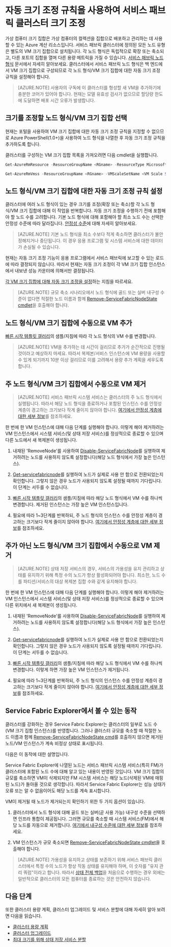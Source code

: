 <properties
   pageTitle="서비스 패브릭 클러스터 크기 조정 | Microsoft Azure"
   description="각 노드 형식/VM 크기 집합에 대한 자동 크기 조정 규칙을 설정하여 수요에 따라 서비스 패브릭 클러스터의 크기를 조정합니다. 서비스 패브릭 클러스터에 노드 추가 또는 제거"
   services="service-fabric"
   documentationCenter=".net"
   authors="ChackDan"
   manager="timlt"
   editor=""/>

<tags
   ms.service="service-fabric"
   ms.devlang="dotnet"
   ms.topic="article"
   ms.tgt_pltfrm="na"
   ms.workload="na"
   ms.date="09/09/2016"
   ms.author="chackdan"/>


# 자동 크기 조정 규칙을 사용하여 서비스 패브릭 클러스터 크기 조정

가상 컴퓨터 크기 집합은 가상 컴퓨터의 컬렉션을 집합으로 배포하고 관리하는 데 사용할 수 있는 Azure 계산 리소스입니다. 서비스 패브릭 클러스터에 정의된 모든 노드 유형은 별도의 VM 크기 집합으로 설치됩니다. 각 노드 형식은 독립적으로 확장 또는 축소되고, 다른 포트의 집합을 열며 다른 용량 메트릭을 가질 수 있습니다. [서비스 패브릭 노드 형식](service-fabric-cluster-nodetypes.md) 문서에서 자세히 알아보세요. 클러스터에서 서비스 패브릭 노드 형식은 백 엔드에서 VM 크기 집합으로 구성되므로 각 노드 형식/VM 크기 집합에 대한 자동 크기 조정 규칙을 설정해야 합니다.

>[AZURE.NOTE] 사용자의 구독에 이 클러스터를 형성할 새 VM을 추가하기에 충분한 코어가 있어야 합니다. 현재는 모델 유효성 검사가 없으므로 할당량 한도에 도달하면 배포 시간 오류가 발생합니다.

## 크기를 조정할 노드 형식/VM 크기 집합 선택

현재는 포털을 사용하여 VM 크기 집합에 대한 자동 크기 조정 규칙을 지정할 수 없으므로 Azure PowerShell(1.0+)을 사용하여 노드 형식을 나열한 후 자동 크기 조정 규칙을 추가하도록 합니다.

클러스터를 구성하는 VM 크기 집합 목록을 가져오려면 다음 cmdlet을 실행합니다.

```powershell
Get-AzureRmResource -ResourceGroupName <RGname> -ResourceType Microsoft.Compute/VirtualMachineScaleSets

Get-AzureRmVmss -ResourceGroupName <RGname> -VMScaleSetName <VM Scale Set name>
```

## 노드 형식/VM 크기 집합에 대한 자동 크기 조정 규칙 설정

클러스터에 여러 노드 형식이 있는 경우 크기를 조정(확장 또는 축소)할 각 노드 형식/VM 크기 집합에 대해 이 작업을 반복합니다. 자동 크기 조정을 수행하기 전에 포함해야 할 노드 수를 고려합니다. 기본 노드 형식에 대해 포함해야 할 최소 노드 수는 선택한 안정성 수준에 따라 달라집니다. [안정성 수준](service-fabric-cluster-capacity.md)에 대해 자세히 알아보세요.

>[AZURE.NOTE]  기본 노드 형식을 최소 수보다 적게 축소하면 클러스터가 불안정해지거나 중단됩니다. 이 경우 응용 프로그램 및 시스템 서비스에 대한 데이터가 손실될 수 있습니다.

현재는 자동 크기 조정 기능이 응용 프로그램에서 서비스 패브릭에 보고할 수 있는 로드에 따라 결정되지 않습니다. 따라서 현재는 자동 크기 조정이 각 VM 크기 집합 인스턴스에서 내보낸 성능 카운터에 의해서만 결정됩니다.

[각 VM 크기 집합에 대해 자동 크기 조정을 설정](../virtual-machine-scale-sets/virtual-machine-scale-sets-autoscale-overview.md)하는 지침을 따르세요.

>[AZURE.NOTE] 규모 축소 시나리오에서 노드 형식에 골드 또는 실버 내구성 수준이 없다면 적절한 노드 이름과 함께 [Remove-ServiceFabricNodeState cmdlet](https://msdn.microsoft.com/library/azure/mt125993.aspx)을 호출해야 합니다.

## 노드 형식/VM 크기 집합에 수동으로 VM 추가

[빠른 시작 템플릿 갤러리](https://github.com/Azure/azure-quickstart-templates/tree/master/201-vmss-scale-existing)의 샘플/지침에 따라 각 노드 형식의 VM 수를 변경합니다.

>[AZURE.NOTE] VM을 추가하는 데 시간이 걸리므로 추가가 순간적으로 진행될 것이라고 예상하지 마세요. 따라서 복제본/서비스 인스턴스에 VM 용량을 사용할 수 있게 되기까지 10분 이상 걸리므로 이를 고려해서 용량 추가 계획을 세우도록 합니다.

## 주 노드 형식/VM 크기 집합에서 수동으로 VM 제거

>[AZURE.NOTE] 서비스 패브릭 시스템 서비스는 클러스터의 주 노드 형식에서 실행됩니다. 따라서 해당 노드 형식을 종료하거나 포함된 인스턴스 수를 안정성 계층이 경고하는 크기보다 작게 줄이지 않아야 합니다. [여기에서 안정성 계층에 대한 세부 정보](service-fabric-cluster-capacity.md)를 참조하세요.

한 번에 한 VM 인스턴스에 대해 다음 단계를 실행해야 합니다. 이렇게 해야 제거하려는 VM 인스턴스에서 시스템 서비스(및 상태 저장 서비스)를 정상적으로 종료할 수 있으며 다른 노드에서 새 복제본이 생성됩니다.

1. 내재된 'RemoveNode'를 사용하여 [Disable-ServiceFabricNode](https://msdn.microsoft.com/library/mt125852.aspx)를 실행하여 제거하려는 노드를 사용하지 않도록 설정합니다(해당 노드 형식에서 가장 높은 인스턴스).

2. [Get-servicefabricnode](https://msdn.microsoft.com/library/mt125856.aspx)를 실행하여 노드가 실제로 사용 안 함으로 전환되었는지 확인합니다. 그렇지 않은 경우 노드가 사용되지 않도록 설정될 때까지 기다립니다. 이 단계는 서두를 수 없습니다.

2. [빠른 시작 템플릿 갤러리](https://github.com/Azure/azure-quickstart-templates/tree/master/201-vmss-scale-existing)의 샘플/지침에 따라 해당 노드 형식에서 VM 수를 하나씩 변경합니다. 제거된 인스턴스는 가장 높은 VM 인스턴스입니다.

3. 필요에 따라 1~3단계를 반복하되, 주 노드 형식의 인스턴스 수를 안정성 계층이 경고하는 크기보다 작게 줄이지 않아야 합니다. [여기에서 안정성 계층에 대한 세부 정보](service-fabric-cluster-capacity.md)를 참조하세요.

## 주가 아닌 노드 형식/VM 크기 집합에서 수동으로 VM 제거

>[AZURE.NOTE] 상태 저장 서비스의 경우, 서비스의 가용성을 유지 관리하고 상태를 유지하기 위해 특정 수의 노드가 항상 활성화되어야 합니다. 최소한, 노드 수를 파티션/서비스의 대상 복제본 집합 수와 같게 유지해야 합니다.

한 번에 한 VM 인스턴스에 대해 다음 단계를 실행해야 합니다. 이렇게 해야 제거하려는 VM 인스턴스에서 시스템 서비스(및 상태 저장 서비스)를 정상적으로 종료할 수 있으며 다른 위치에서 새 복제본이 생성됩니다.

1. 내재된 'RemoveNode'를 사용하여 [Disable-ServiceFabricNode](https://msdn.microsoft.com/library/mt125852.aspx)를 실행하여 제거하려는 노드를 사용하지 않도록 설정합니다(해당 노드 형식에서 가장 높은 인스턴스).

2. [Get-servicefabricnode](https://msdn.microsoft.com/library/mt125856.aspx)를 실행하여 노드가 실제로 사용 안 함으로 전환되었는지 확인합니다. 그렇지 않은 경우 노드가 사용되지 않도록 설정될 때까지 기다립니다. 이 단계는 서두를 수 없습니다.

2. [빠른 시작 템플릿 갤러리](https://github.com/Azure/azure-quickstart-templates/tree/master/201-vmss-scale-existing)의 샘플/지침에 따라 해당 노드 형식에서 VM 수를 하나씩 변경합니다. 이렇게 하면 가장 높은 VM 인스턴스가 제거됩니다.

3. 필요에 따라 1~3단계를 반복하되, 주 노드 형식의 인스턴스 수를 안정성 계층이 경고하는 크기보다 작게 줄이지 않아야 합니다. [여기에서 안정성 계층에 대한 세부 정보](service-fabric-cluster-capacity.md)를 참조하세요.

## Service Fabric Explorer에서 볼 수 있는 동작

클러스터를 강화하는 경우 Service Fabric Explorer는 클러스터의 일부로 노드 수(VM 크기 집합 인스턴스)를 반영합니다. 그러나 클러스터 규모를 축소할 때 적절한 노드 이름과 함께 [Remove-ServiceFabricNodeState cmd](https://msdn.microsoft.com/library/mt125993.aspx)를 호출하지 않으면 제거된 노드/VM 인스턴스가 계속 비정상 상태로 표시됩니다.

다음은 이 동작에 대한 설명입니다.

Service Fabric Explorer에 나열된 노드는 서비스 패브릭 시스템 서비스(특히 FM)가 클러스터에 포함된 노드 수에 대해 알고 있는 내용이 반영된 것입니다. VM 크기 집합의 규모를 축소하면 VM이 삭제되지만 FM 시스템 서비스는 해당 노드(삭제된 VM에 매핑된 노드)가 돌아올 것으로 생각합니다. 따라서 Service Fabric Explorer는 성능 상태가 오류 또는 알 수 없음이어도 해당 노드를 계속 표시합니다.

VM이 제거될 때 노드가 제거되는지 확인하기 위한 두 가지 옵션이 있습니다.

1) 클러스터에서 노드 형식에 대해 골드 또는 실버(곧 사용 가능) 내구성 수준을 선택하면 인프라 통합이 제공됩니다. 그러면 규모를 축소할 때 시스템 서비스(FM)에서 해당 노드를 자동으로 제거합니다. [여기에서 내구성 수준에 대한 세부 정보](service-fabric-cluster-capacity.md)를 참조하세요.

2) VM 인스턴스가 규모 축소되면 [Remove-ServiceFabricNodeState cmdlet](https://msdn.microsoft.com/library/mt125993.aspx)을 호출해야 합니다.

>[AZURE.NOTE] 가용성을 유지하고 상태를 보존하기 위해 서비스 패브릭 클러스터에서 특정 수의 노드가 항상 작동 상태를 유지해야 하며, 이 숫자를 "유지 관리 쿼럼"이라고 합니다. 따라서 [상태 전체 백업](service-fabric-reliable-services-backup-restore.md)을 처음으로 수행하는 경우 외에는 일반적으로 클러스터의 모든 컴퓨터를 종료하는 것은 안전하지 않습니다.

## 다음 단계
또한 클러스터 용량 계획, 클러스터 업그레이드 및 서비스 분할에 대해 자세히 알아 보려면 다음을 읽습니다.

- [클러스터 용량 계획](service-fabric-cluster-capacity.md)
- [클러스터 업그레이드](service-fabric-cluster-upgrade.md)
- [최대 크기를 위해 상태 저장 서비스 분할](service-fabric-concepts-partitioning.md)

<!--Image references-->
[BrowseServiceFabricClusterResource]: ./media/service-fabric-cluster-scale-up-down/BrowseServiceFabricClusterResource.png
[ClusterResources]: ./media/service-fabric-cluster-scale-up-down/ClusterResources.png

<!---HONumber=AcomDC_0921_2016-->
